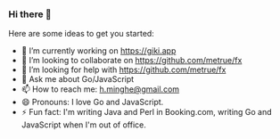 ### Hi there 👋

Here are some ideas to get you started:

- 🔭 I’m currently working on https://giki.app
- 👯 I’m looking to collaborate on https://github.com/metrue/fx
- 🤔 I’m looking for help with https://github.com/metrue/fx
- 💬 Ask me about Go/JavaScript
- 📫 How to reach me: h.minghe@gmail.com
- 😄 Pronouns: I love Go and JavaScript.
- ⚡ Fun fact: I'm writing Java and Perl in Booking.com, writing Go and JavaScript when I'm out of office.
